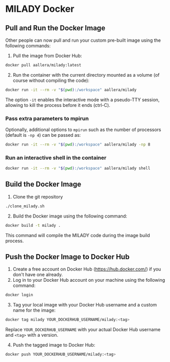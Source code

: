# MILADY Docker

## Pull and Run the Docker Image

Other people can now pull and run your custom pre-built image using the following commands:

1. Pull the image from Docker Hub:

```bash
docker pull aallera/milady:latest 
```

2. Run the container with the current directory mounted as a volume (of course without compiling the code):

```bash
docker run -it --rm -v "$(pwd):/workspace" aallera/milady
```

The option `-it` enables the interactive mode with a pseudo-TTY session, allowing to kill the process before it ends (ctrl-C).

### Pass extra parameters to mpirun

Optionally, additional options to `mpirun` such as the number of processors (default is `-np 4`) can be passed as:

```bash
docker run -it --rm -v "$(pwd):/workspace" aallera/milady -np 8
```

### Run an interactive shell in the container

```bash
docker run -it --rm -v "$(pwd):/workspace" aallera/milady shell
```

## Build the Docker Image

1. Clone the git repository 

```bash 
./clone_milady.sh
```

2. Build the Docker image using the following command:

```bash
docker build -t milady .
```

This command will compile the MILADY code during the image build process.

## Push the Docker Image to Docker Hub

1. Create a free account on Docker Hub (https://hub.docker.com/) if you don't have one already.
2. Log in to your Docker Hub account on your machine using the following command:

```bash
docker login
```

3. Tag your local image with your Docker Hub username and a custom name for the image:

```bash
docker tag milady YOUR_DOCKERHUB_USERNAME/milady:<tag>
```

Replace `YOUR_DOCKERHUB_USERNAME` with your actual Docker Hub username and `<tag>` with a version.

4. Push the tagged image to Docker Hub:

```bash
docker push YOUR_DOCKERHUB_USERNAME/milady:<tag>
```
